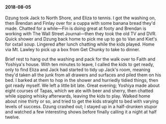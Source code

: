 #### 2018-08-05

Dzung took Jack to North Shore, and Eliza to tennis. I got the washing on, then Brendan and Finlay over for a cuppa with some banana bread they'd made. Chatted for a while—Fin is doing great at footy and Brendan is working with The Wall Street Journal—then they took the old TV and DVR. Quick shower and Dzung back home to pick me up to go to Van and Kiet's for oxtail soup. Lingered after lunch chatting while the kids played. Home via Mt. Lawley to pick up a box from Get Chunky to take to dinner.

Brief rest to hang out the washing and pack for the walk over to Faith and Yoshiya's house. With ten minutes to leave, I called the kids to get ready, only to find Eliza and Jack had started to tidy up Jack's room, meaning they'd taken all the junk from all drawers and surfaces and piled them on his bed. I barked at them to hop in the shower and hurriedly tidied things, then got ready myself. We left a little bit late. Great evening; Yoshiya made about eight courses of Tapas, which we ate with beer and sherry, then chatted while sipping whisky afterwards, leaving the kids to play. Walked home about nine thirty or so, and tried to get the kids straight to bed with varying levels of success. Dzung crashed out; I stayed up in a half-drunken stupor and watched a few interesting shows before finally calling it a night at half twelve.